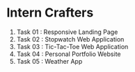 # Intern Crafters

1. Task 01 : Responsive Landing Page
2. Task 02 : Stopwatch Web Application
3. Task 03 : Tic-Tac-Toe Web Application
4. Task 04 : Personal Portfolio Website
5. Task 05 : Weather App

